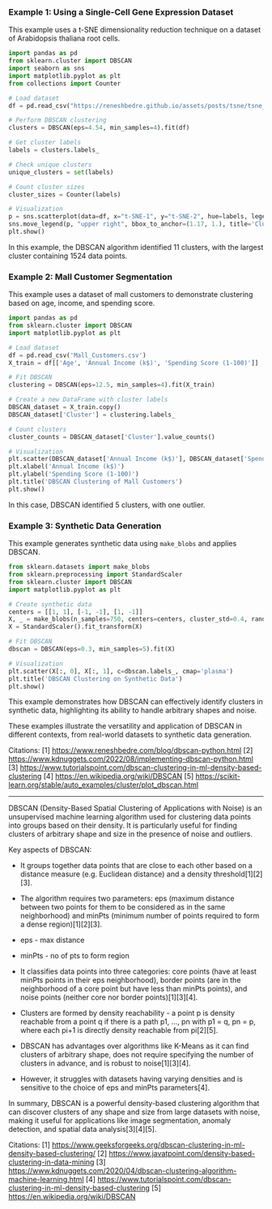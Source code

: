 ### Example 1: Using a Single-Cell Gene Expression Dataset

This example uses a t-SNE dimensionality reduction technique on a dataset of Arabidopsis thaliana root cells.

```python
import pandas as pd
from sklearn.cluster import DBSCAN
import seaborn as sns
import matplotlib.pyplot as plt
from collections import Counter

# Load dataset
df = pd.read_csv("https://reneshbedre.github.io/assets/posts/tsne/tsne_scores.csv")

# Perform DBSCAN clustering
clusters = DBSCAN(eps=4.54, min_samples=4).fit(df)

# Get cluster labels
labels = clusters.labels_

# Check unique clusters
unique_clusters = set(labels)

# Count cluster sizes
cluster_sizes = Counter(labels)

# Visualization
p = sns.scatterplot(data=df, x="t-SNE-1", y="t-SNE-2", hue=labels, legend="full", palette="deep")
sns.move_legend(p, "upper right", bbox_to_anchor=(1.17, 1.), title='Clusters')
plt.show()
```

In this example, the DBSCAN algorithm identified 11 clusters, with the largest cluster containing 1524 data points.

### Example 2: Mall Customer Segmentation

This example uses a dataset of mall customers to demonstrate clustering based on age, income, and spending score.

```python
import pandas as pd
from sklearn.cluster import DBSCAN
import matplotlib.pyplot as plt

# Load dataset
df = pd.read_csv('Mall_Customers.csv')
X_train = df[['Age', 'Annual Income (k$)', 'Spending Score (1-100)']]

# Fit DBSCAN
clustering = DBSCAN(eps=12.5, min_samples=4).fit(X_train)

# Create a new DataFrame with cluster labels
DBSCAN_dataset = X_train.copy()
DBSCAN_dataset['Cluster'] = clustering.labels_

# Count clusters
cluster_counts = DBSCAN_dataset['Cluster'].value_counts()

# Visualization
plt.scatter(DBSCAN_dataset['Annual Income (k$)'], DBSCAN_dataset['Spending Score (1-100)'], c=DBSCAN_dataset['Cluster'])
plt.xlabel('Annual Income (k$)')
plt.ylabel('Spending Score (1-100)')
plt.title('DBSCAN Clustering of Mall Customers')
plt.show()
```

In this case, DBSCAN identified 5 clusters, with one outlier.

### Example 3: Synthetic Data Generation

This example generates synthetic data using `make_blobs` and applies DBSCAN.

```python
from sklearn.datasets import make_blobs
from sklearn.preprocessing import StandardScaler
from sklearn.cluster import DBSCAN
import matplotlib.pyplot as plt

# Create synthetic data
centers = [[1, 1], [-1, -1], [1, -1]]
X, _ = make_blobs(n_samples=750, centers=centers, cluster_std=0.4, random_state=0)
X = StandardScaler().fit_transform(X)

# Fit DBSCAN
dbscan = DBSCAN(eps=0.3, min_samples=5).fit(X)

# Visualization
plt.scatter(X[:, 0], X[:, 1], c=dbscan.labels_, cmap='plasma')
plt.title('DBSCAN Clustering on Synthetic Data')
plt.show()
```

This example demonstrates how DBSCAN can effectively identify clusters in synthetic data, highlighting its ability to handle arbitrary shapes and noise.

These examples illustrate the versatility and application of DBSCAN in different contexts, from real-world datasets to synthetic data generation.

Citations:
[1] https://www.reneshbedre.com/blog/dbscan-python.html
[2] https://www.kdnuggets.com/2022/08/implementing-dbscan-python.html
[3] https://www.tutorialspoint.com/dbscan-clustering-in-ml-density-based-clustering
[4] https://en.wikipedia.org/wiki/DBSCAN
[5] https://scikit-learn.org/stable/auto_examples/cluster/plot_dbscan.html

------
DBSCAN (Density-Based Spatial Clustering of Applications with Noise) is an unsupervised machine learning algorithm used for clustering data points into groups based on their density. It is particularly useful for finding clusters of arbitrary shape and size in the presence of noise and outliers.

Key aspects of DBSCAN:

- It groups together data points that are close to each other based on a distance measure (e.g. Euclidean distance) and a density threshold[1][2][3].

- The algorithm requires two parameters: eps (maximum distance between two points for them to be considered as in the same neighborhood) and minPts (minimum number of points required to form a dense region)[1][2][3].
- eps - max distance
- minPts - no of pts to form region

- It classifies data points into three categories: core points (have at least minPts points in their eps neighborhood), border points (are in the neighborhood of a core point but have less than minPts points), and noise points (neither core nor border points)[1][3][4].

- Clusters are formed by density reachability - a point p is density reachable from a point q if there is a path p1, ..., pn with p1 = q, pn = p, where each pi+1 is directly density reachable from pi[2][5].

- DBSCAN has advantages over algorithms like K-Means as it can find clusters of arbitrary shape, does not require specifying the number of clusters in advance, and is robust to noise[1][3][4].

- However, it struggles with datasets having varying densities and is sensitive to the choice of eps and minPts parameters[4].

In summary, DBSCAN is a powerful density-based clustering algorithm that can discover clusters of any shape and size from large datasets with noise, making it useful for applications like image segmentation, anomaly detection, and spatial data analysis[3][4][5].

Citations:
[1] https://www.geeksforgeeks.org/dbscan-clustering-in-ml-density-based-clustering/
[2] https://www.javatpoint.com/density-based-clustering-in-data-mining
[3] https://www.kdnuggets.com/2020/04/dbscan-clustering-algorithm-machine-learning.html
[4] https://www.tutorialspoint.com/dbscan-clustering-in-ml-density-based-clustering
[5] https://en.wikipedia.org/wiki/DBSCAN